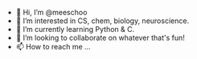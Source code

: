 - 👋 Hi, I’m @meeschoo
- 👀 I’m interested in CS, chem, biology, neuroscience.
- 🌱 I’m currently learning Python & C.
- 💞️ I’m looking to collaborate on whatever that's fun!
- 📫 How to reach me ...

<!---
meeschoo/meeschoo is a ✨ special ✨ repository because its `README.md` (this file) appears on your GitHub profile.
You can click the Preview link to take a look at your changes.
--->
